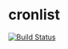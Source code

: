 # cronlist

[![Build Status](https://cloud.drone.io/api/badges/rolehippie/cronlist/status.svg)](https://cloud.drone.io/rolehippie/mdadm)
